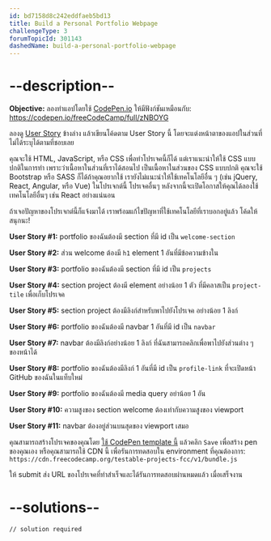 ```yaml
---
id: bd7158d8c242eddfaeb5bd13
title: Build a Personal Portfolio Webpage
challengeType: 3
forumTopicId: 301143
dashedName: build-a-personal-portfolio-webpage
---
```


# --description--

**Objective:** ลองทำแอปโดยใช้ [CodePen.io](https://codepen.io) ให้มีฟังก์ชันเหมือนกับ: <https://codepen.io/freeCodeCamp/full/zNBOYG>

ลองดู [User Story](https://en.wikipedia.org/wiki/User_story) ข้างล่าง แล้วเขียนโค้ดตาม User Story นี้ โดยจะแต่งหน้าตาของแอปในส่วนที่ไม่ได้ระบุได้ตามที่ชอบเลย

คุณจะใช้ HTML, JavaScript, หรือ CSS เพื่อทำโปรเจคนี้ก็ได้
แต่เราแนะนำให้ใช้ CSS แบบปกติในการทำ เพราะว่าเนื้อหาในส่วนที่เราได้สอนไป เป็นเนื้อหาในส่วนของ CSS แบบปกติ
คุณจะใช้ Bootstrap หรือ SASS ก็ได้ถ้าคุณอยากใช้
เรายังไม่แนะนำให้ใช้เทคโนโลยีอื่น ๆ (เช่น jQuery, React, Angular, หรือ Vue) ในโปรเจกต์นี้
โปรเจคอื่นๆ หลังจากนี้จะเปิดโอกาสให้คุณได้ลองใช้เทคโนโลยีอื่นๆ เช่น React อย่างแน่นอน

ถ้าเจอปัญหาของโปรเจกต์นี้ก็แจ้งมาได้ เราพร้อมแก้ไขปัญหาที่ใช้เทคโนโลยีที่เราบอกอยู่แล้ว
โค้ดให้สนุกนะ!

**User Story #1:** portfolio ของฉันต้องมี section ที่มี id เป็น `welcome-section`

**User Story #2:** ส่วน welcome ต้องมี `h1` element 1 อันที่มีข้อความข้างใน

**User Story #3:** portfolio ของฉันต้องมี section ที่มี id เป็น `projects`

**User Story #4:** section project ต้องมี element อย่างน้อย 1 ตัว ที่มีคลาสเป็น `project-tile` เพื่อเก็บโปรเจค

**User Story #5:** section project ต้องมีลิงก์สำหรับพาไปยังโปรเจค อย่างน้อย 1 ลิงก์

**User Story #6:** portfolio ของฉันต้องมี navbar 1 อันที่มี id เป็น `navbar`

**User Story #7:** navbar ต้องมีลิงก์อย่างน้อย 1 ลิงก์ ที่ฉันสามารถคลิกเพื่อพาไปยังส่วนต่าง ๆ ของหน้าได้

**User Story #8:** portfolio ของฉันต้องมีลิงก์ 1 อันที่มี id เป็น `profile-link` ที่จะเปิดหน้า GitHub ของฉันในแท็บใหม่

**User Story #9:** portfolio ของฉันต้องมี media query อย่าน้อย 1 อัน

**User Story #10:** ความสูงของ section welcome ต้องเท่ากับความสูงของ viewport

**User Story #11:** navbar ต้องอยู่ส่วนบนสุดของ viewport เสมอ

คุณสามารถสร้างโปรเจคของคุณโดย <a href='https://codepen.io/pen?template=MJjpwO' target='_blank' rel='nofollow'>ใช้ CodePen template นี้</a> แล้วคลิก `Save` เพื่อสร้าง pen ของคุณเอง หรือคุณสามารถใช้ CDN นี้ เพื่อรันการทดสอบใน environment ที่คุณต้องการ: `https://cdn.freecodecamp.org/testable-projects-fcc/v1/bundle.js`

ให้ submit ส่ง URL ของโปรเจคที่ทำสำเร็จและได้รันการทดสอบผ่านหมดแล้ว เมื่อเสร็จงาน

# --solutions--

```html
// solution required
```
